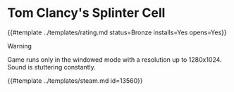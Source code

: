 # Tom Clancy's Splinter Cell
<!-- script:Aliases [] -->

{{#template ../templates/rating.md status=Bronze installs=Yes opens=Yes}}

> [!WARNING]
> Game runs only in the windowed mode with a resolution up to 1280x1024. Sound is stuttering constantly.

{{#template ../templates/steam.md id=13560}}
